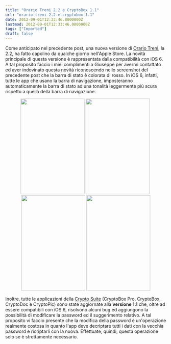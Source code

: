 ```yaml
---
title: "Orario Treni 2.2 e CryptoBox 1.1"
url: "orario-treni-2.2-e-cryptobox-1.1"
date: 2012-09-01T12:33:46.0000000Z
lastmod: 2012-09-01T12:33:46.0000000Z
tags: ["Imported"]
draft: false
---
```

<p>Come anticipato nel precedente post, una nuova versione di <a href="http://itunes.apple.com/it/app/orario-treni/id433018440" title="Orario Treni" target="_blank">Orario Treni</a>, la 2.2, ha fatto capolino da qualche giorno nell'Apple Store. La novità principale di questa versione è rappresentata dalla compatibilità con iOS 6. A tal proposito faccio i miei complimenti a Giuseppe per avermi contattato ed aver indovinato questa novità riconoscendo nello screenshot del precedente post che la barra di stato è colorata di rosso. In iOS 6, infatti, tutte le app che usano la barra di navigazione, imposteranno automaticamente la barra di stato ad una tonalità leggermente più scura rispetto a quella della barra di navigazione.</p>
<p style="text-align: center;"><img src="/Media/Default/BlogPost/Screenshot_5.png" alt="" width="200" height="300" /> <img src="/Media/Default/BlogPost/Screenshot_9.png" alt="" width="200" height="300" /> <img src="/Media/Default/BlogPost/Screenshot_14.png" alt="" width="200" height="300" /> <img src="/Media/Default/BlogPost/Screenshot_20.png" alt="" width="200" height="300" /></p>
<p>Inoltre, tutte le applicazioni della <a href="http://cryptolab.vifani.com/" title="Crypto Suite (CryptoBox Pro, CryptoBox, CryptoDoc e CryptoPic)" target="_blank">Crypto Suite</a> (CryptoBox Pro, CryptoBox, CryptoDoc e CryptoPic) sono state aggiornate alla <strong>versione 1.1</strong> che, oltre ad essere compatibili con iOS 6, risolvono alcuni bug ed aggiungono la possibilità di modificare la password ed il suggerimento relativo. A tal proposito vi faccio presente che la modifica della password è un'operazione realmente costosa in quanto l'app deve decriptare tutti i dati con la vecchia password e ricriptarli con la nuova. Effettuate, quindi, questa operazione solo se è strettamente necessario.</p>